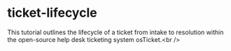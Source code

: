 # ticket-lifecycle
This tutorial outlines the lifecycle of a ticket from intake to resolution within the open-source help desk ticketing system osTicket.&lt;br />
